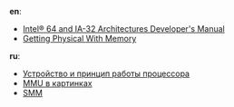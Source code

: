 **en**:

 - [Intel® 64 and IA-32 Architectures Developer's Manual](http://www.intel.com/content/dam/www/public/us/en/documents/manuals/64-ia-32-architectures-software-developer-manual-325462.pdf)
 - [Getting Physical With Memory](http://duartes.org/gustavo/blog/post/getting-physical-with-memory/)
 
**ru**:

 - [Устройство и принцип работы процессора](http://all-ht.ru/inf/pc/cp_struct.html)
 - [MMU в картинках](http://habrahabr.ru/post/211150/)
 - [SMM](http://habrahabr.ru/post/267197/)